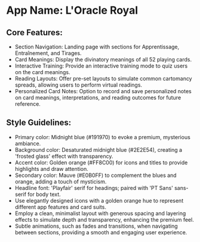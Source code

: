 # **App Name**: L'Oracle Royal

## Core Features:

- Section Navigation: Landing page with sections for Apprentissage, Entraînement, and Tirages.
- Card Meanings: Display the divinatory meanings of all 52 playing cards.
- Interactive Training: Provide an interactive training mode to quiz users on the card meanings.
- Reading Layouts: Offer pre-set layouts to simulate common cartomancy spreads, allowing users to perform virtual readings.
- Personalized Card Notes: Option to record and save personalized notes on card meanings, interpretations, and reading outcomes for future reference.

## Style Guidelines:

- Primary color: Midnight blue (#191970) to evoke a premium, mysterious ambiance.
- Background color: Desaturated midnight blue (#2E2E54), creating a 'frosted glass' effect with transparency.
- Accent color: Golden orange (#FF8C00) for icons and titles to provide highlights and draw attention.
- Secondary color: Mauve (#E0B0FF) to complement the blues and orange, adding a touch of mysticism.
- Headline font: 'Playfair' serif for headings; paired with 'PT Sans' sans-serif for body text.
- Use elegantly designed icons with a golden orange hue to represent different app features and card suits.
- Employ a clean, minimalist layout with generous spacing and layering effects to simulate depth and transparency, enhancing the premium feel.
- Subtle animations, such as fades and transitions, when navigating between sections, providing a smooth and engaging user experience.